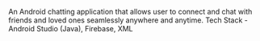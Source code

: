 An Android chatting application that allows user to connect and chat with friends and loved ones seamlessly anywhere and anytime. 
Tech Stack - Android Studio (Java), Firebase, XML
